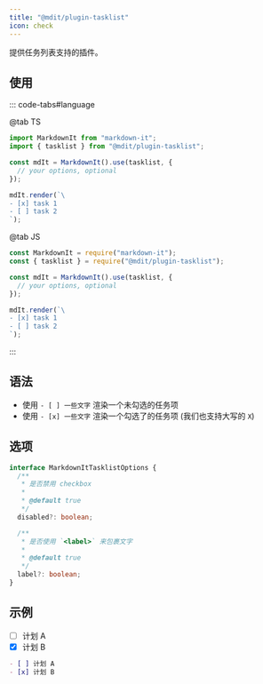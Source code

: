 ```yaml
---
title: "@mdit/plugin-tasklist"
icon: check
---
```


提供任务列表支持的插件。

<!-- more -->

## 使用

::: code-tabs#language

@tab TS

```ts
import MarkdownIt from "markdown-it";
import { tasklist } from "@mdit/plugin-tasklist";

const mdIt = MarkdownIt().use(tasklist, {
  // your options, optional
});

mdIt.render(`\
- [x] task 1
- [ ] task 2
`);
```

@tab JS

```js
const MarkdownIt = require("markdown-it");
const { tasklist } = require("@mdit/plugin-tasklist");

const mdIt = MarkdownIt().use(tasklist, {
  // your options, optional
});

mdIt.render(`\
- [x] task 1
- [ ] task 2
`);
```

:::

## 语法

- 使用 `- [ ] 一些文字` 渲染一个未勾选的任务项
- 使用 `- [x] 一些文字` 渲染一个勾选了的任务项 (我们也支持大写的 `X`)

## 选项

```ts
interface MarkdownItTasklistOptions {
  /**
   * 是否禁用 checkbox
   *
   * @default true
   */
  disabled?: boolean;

  /**
   * 是否使用 `<label>` 来包裹文字
   *
   * @default true
   */
  label?: boolean;
}
```

## 示例

- [ ] 计划 A
- [x] 计划 B

```md
- [ ] 计划 A
- [x] 计划 B
```
